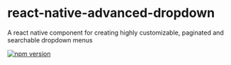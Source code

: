# react-native-advanced-dropdown
A react native component for creating highly customizable, paginated and searchable dropdown menus

[![npm version](https://badge.fury.io/js/react-native-advanced-dropdown.svg)](https://badge.fury.io/js/react-native-advanced-dropdown)
